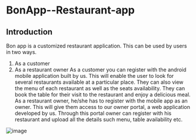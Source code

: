 # BonApp--Restaurant-app
## Introduction
Bon app is a customized restaurant application. This can be used by users in two ways.
1.	As a customer
2.	As a restaurant owner
As a customer you can register with the android mobile application built by us. This will enable the user to look for several restaurants available at a particular place. They can also view the menu of each restaurant as well as the seats availability. They can book the table for their visit to the restaurant and enjoy a delicious meal.
As a restaurant owner, he/she has to register with the mobile app as an owner. This will give them access to our owner portal, a web application developed by us. Through this portal owner can register with his restaurant and upload all the details such menu, table availability etc.

![image](https://user-images.githubusercontent.com/49751425/68385393-f4dc0b00-0159-11ea-8a45-fe9c59653c69.png)

